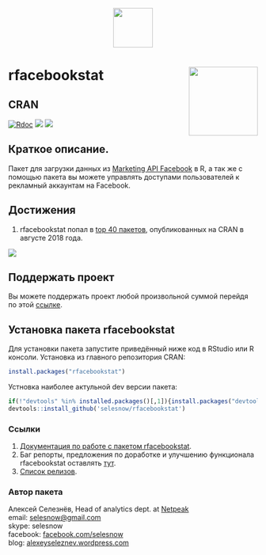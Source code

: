 </head>

<p align="center">
<a href="https://selesnow.github.io/"><img src="https://alexeyseleznev.files.wordpress.com/2017/03/as.png" height="80"></a>
</p>

# rfacebookstat <a href='https://selesnow.github.io/rfacebookstat/'><img src='https://raw.githubusercontent.com/selesnow/rfacebookstat/master/inst/logo/rfacebookstat.png' align="right" height="139" /></a>

## CRAN

[![Rdoc](http://www.rdocumentation.org/badges/version/rfacebookstat)](https://www.rdocumentation.org/packages/rfacebookstat)
[![](https://cranlogs.r-pkg.org/badges/rfacebookstat)](https://cran.r-project.org/package=rfacebookstat)
[![](https://img.shields.io/badge/august%202018-top%2040%20on%20CRAN-brightgreen.svg)](https://rviews.rstudio.com/2018/09/26/august-2018-top-40-new-packages/)

## Краткое описание.

Пакет для загрузки данных из [Marketing API Facebook](https://developers.facebook.com/docs/marketing-apis?locale=ru_RU) в R, а так же с помощью пакета вы можете управлять доступами пользователей к рекламный аккаунтам на Facebook.

## Достижения

1. rfacebookstat попал в [top 40 пакетов](https://rviews.rstudio.com/2018/09/26/august-2018-top-40-new-packages/), опубликованных на CRAN в августе 2018 года.

[![](https://img.shields.io/badge/august%202018-top%2040%20on%20CRAN-brightgreen.svg)](https://rviews.rstudio.com/2018/09/26/august-2018-top-40-new-packages/)

## Поддержать проект
Вы можете поддержать проект любой произвольной суммой перейдя по этой [ссылке](https://secure.wayforpay.com/button/b6dd4a7083fe0).

## Установка пакета rfacebookstat
Для установки пакета запустите приведённый ниже код в RStudio или R консоли.
Установка из главного репозитория CRAN:
```r
install.packages("rfacebookstat")
```
Устновка наиболее актульной dev версии пакета:
```r
if(!"devtools" %in% installed.packages()[,1]){install.packages("devtools")}
devtools::install_github('selesnow/rfacebookstat')
```

### Ссылки
1. [Документация по работе с пакетом rfacebookstat](https://selesnow.github.io/rfacebookstat//).
2. Баг репорты, предложения по доработке и улучшению функционала rfacebookstat оставлять [тут](https://github.com/selesnow/rfacebookstat/issues). 
3. [Список релизов](https://github.com/selesnow/rfacebookstat/releases).

### Автор пакета
Алексей Селезнёв, Head of analytics dept. at [Netpeak](https://netpeak.net/en/us/)
<Br>email: selesnow@gmail.com
<Br>skype: selesnow
<Br>facebook: [facebook.com/selesnow](https://www.facebook.com/selesnow)
<Br>blog: [alexeyseleznev.wordpress.com](https://alexeyseleznev.wordpress.com/)
